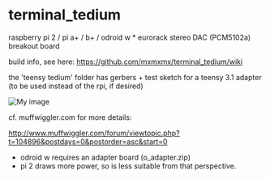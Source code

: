 terminal_tedium
===============


raspberry pi 2 / pi a+ / b+ / odroid w * eurorack stereo DAC (PCM5102a) breakout board


build info, see here: https://github.com/mxmxmx/terminal_tedium/wiki

the 'teensy tedium' folder has gerbers + test sketch for a teensy 3.1 adapter (to be used instead of the rpi, if desired)

![My image](https://farm6.staticflickr.com/5602/15151692744_667437ae88_b.jpg)



cf. muffwiggler.com for more details:

http://www.muffwiggler.com/forum/viewtopic.php?t=104896&postdays=0&postorder=asc&start=0


* odroid w requires an adapter board (o_adapter.zip)
* pi 2 draws more power, so is less suitable from that perspective. 

